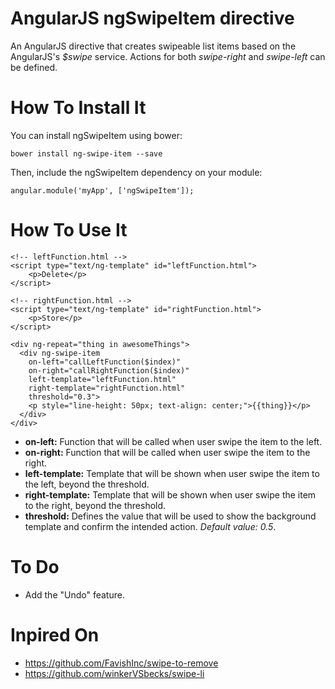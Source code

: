 AngularJS ngSwipeItem directive
========================
An AngularJS directive that creates swipeable list items based on the AngularJS's *$swipe* service. Actions for both *swipe-right* and *swipe-left* can be defined.

How To Install It
=============
You can install ngSwipeItem using bower:
```
bower install ng-swipe-item --save
```
Then, include the ngSwipeItem dependency on your module:
```
angular.module('myApp', ['ngSwipeItem']);
```
How To Use It
=============
```
<!-- leftFunction.html -->
<script type="text/ng-template" id="leftFunction.html">
    <p>Delete</p>
</script>

<!-- rightFunction.html -->
<script type="text/ng-template" id="rightFunction.html">
    <p>Store</p>
</script>

<div ng-repeat="thing in awesomeThings">
  <div ng-swipe-item 
    on-left="callLeftFunction($index)"
    on-right="callRightFunction($index)"
    left-template="leftFunction.html"
    right-template="rightFunction.html"
    threshold="0.3">
    <p style="line-height: 50px; text-align: center;">{{thing}}</p>
  </div>
</div>
```
* **on-left:** Function that will be called when user swipe the item to the left.
* **on-right:** Function that will be called when user swipe the item to the right.
* **left-template:** Template that will be shown when user swipe the item to the left, beyond the threshold.
* **right-template:** Template that will be shown when user swipe the item to the right, beyond the threshold.
* **threshold:** Defines the value that will be used to show the background template and confirm the intended action. *Default value: 0.5*.

To Do
=============
* Add the "Undo" feature.

Inpired On
============
 * https://github.com/FavishInc/swipe-to-remove
 * https://github.com/winkerVSbecks/swipe-li
